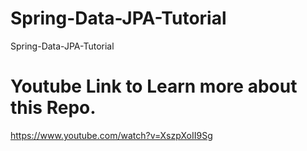 # Spring-Data-JPA-Tutorial
Spring-Data-JPA-Tutorial
# Youtube Link to Learn more about this Repo.
https://www.youtube.com/watch?v=XszpXoII9Sg
